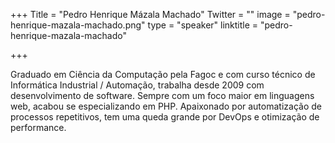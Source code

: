 +++
Title = "Pedro Henrique Mázala Machado"
Twitter = ""
image = "pedro-henrique-mazala-machado.png"
type = "speaker"
linktitle = "pedro-henrique-mazala-machado"

+++

Graduado em Ciência da Computação pela Fagoc e com curso técnico de Informática Industrial / Automação, trabalha desde 2009 com desenvolvimento de software. 
Sempre com um foco maior em linguagens web, acabou se especializando em PHP.
Apaixonado por automatização de processos repetitivos, tem uma queda grande por DevOps e otimização de performance.
